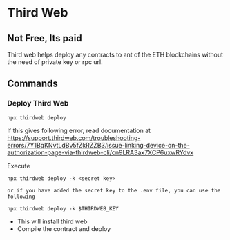 # Third Web

## Not Free, Its paid

Third web helps deploy any contracts to ant of the ETH blockchains without the need of private key or rpc url.

## Commands

### Deploy Third Web

``` shell
npx thirdweb deploy
```

If this gives following error, read documentation at <https://support.thirdweb.com/troubleshooting-errors/7Y1BqKNvtLdBv5fZkRZZB3/issue-linking-device-on-the-authorization-page-via-thirdweb-cli/cn9LRA3ax7XCP6uxwRYdvx>

Execute

``` shell
npx thirdweb deploy -k <secret key>

or if you have added the secret key to the .env file, you can use the following

npx thirdweb deploy -k $THIRDWEB_KEY
```

- This will install third web
- Compile the contract and deploy
